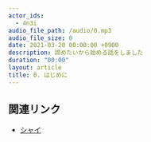 ```yaml
---
actor_ids:
  - 4n3i
audio_file_path: /audio/0.mp3
audio_file_size: 0
date: 2021-03-20 00:00:00 +0900
description: 諦めたいから始める話をしました
duration: "00:00"
layout: article
title: 0. はじめに
---
```


## 関連リンク

- [シャイ](https://ja.wikipedia.org/wiki/シャイ)

